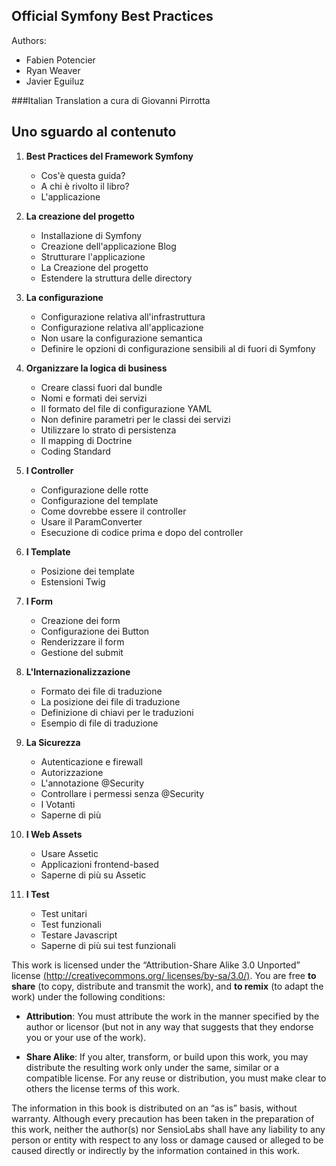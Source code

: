 
## Official Symfony Best Practices

Authors:
 * Fabien Potencier
 * Ryan Weaver
 * Javier Eguiluz


###Italian Translation
a cura di Giovanni Pirrotta

## Uno sguardo al contenuto

1. **Best Practices del Framework Symfony**
    * Cos'è questa guida?
    * A chi è rivolto il libro?
    * L'applicazione


2. **La creazione del progetto**
    * Installazione di Symfony
    * Creazione dell'applicazione Blog
    * Strutturare l'applicazione
    * La Creazione del progetto
    * Estendere la struttura delle directory


3. **La configurazione**
    * Configurazione relativa all'infrastruttura
    * Configurazione relativa all'applicazione
    * Non usare la configurazione semantica
    * Definire le opzioni di configurazione sensibili al di fuori di Symfony



4. **Organizzare la logica di business**
    * Creare classi fuori dal bundle
    * Nomi e formati dei servizi
    * Il formato del file di configurazione YAML
    * Non definire parametri per le classi dei servizi
    * Utilizzare lo strato di persistenza
    * Il mapping di Doctrine
    * Coding Standard


5. **I Controller**
    * Configurazione delle rotte
    * Configurazione del template
    * Come dovrebbe essere il controller
    * Usare il ParamConverter
    * Esecuzione di codice prima e dopo del controller


6. **I Template**
    * Posizione dei template
    * Estensioni Twig


7. **I Form**
    * Creazione dei form
    * Configurazione dei Button
    * Renderizzare il form
    * Gestione del submit


8. **L'Internazionalizzazione**
    * Formato dei file di traduzione
    * La posizione dei file di traduzione
    * Definizione di chiavi per le traduzioni
    * Esempio di file di traduzione


9. **La Sicurezza**
    * Autenticazione e firewall
    * Autorizzazione
    * L'annotazione @Security
    * Controllare i permessi senza @Security
    * I Votanti
    * Saperne di più


10. **I Web Assets**
    * Usare Assetic
    * Applicazioni frontend-based
    * Saperne di più su Assetic


11. **I Test**
    * Test unitari
    * Test funzionali
    * Testare Javascript
    * Saperne di più sui test funzionali



This work is licensed under the “Attribution-Share Alike 3.0 Unported” license [(http://creativecommons.org/
licenses/by-sa/3.0/)](http://creativecommons.org/licenses/by-sa/3.0/).
You are free **to share** (to copy, distribute and transmit the work), and **to remix** (to adapt the work) under the
following conditions:

 * **Attribution**: You must attribute the work in the manner specified by the author or licensor (but
not in any way that suggests that they endorse you or your use of the work).

 * **Share Alike**: If you alter, transform, or build upon this work, you may distribute the resulting work
only under the same, similar or a compatible license. For any reuse or distribution, you must make
clear to others the license terms of this work.

The information in this book is distributed on an “as is” basis, without warranty. Although every precaution
has been taken in the preparation of this work, neither the author(s) nor SensioLabs shall have any liability to
any person or entity with respect to any loss or damage caused or alleged to be caused directly or indirectly by
the information contained in this work.